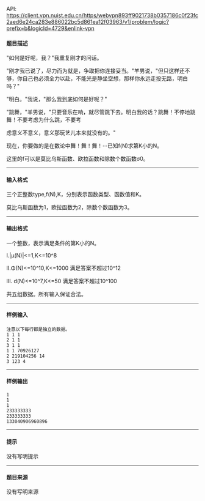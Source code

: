 API: https://client.vpn.nuist.edu.cn/https/webvpn893ff9021738b0357186c0f23fc2aed6e24ca283e886022bc5d861ea12f03963/v1/problem/logic?prefix=b&logicId=4729&enlink-vpn

#### 题目描述

"如何是好呢，我？"我重复刚才的问话。 

"刚才我已说了，尽力而为就是，争取把你连接妥当。"羊男说，"但只这样还不够，你自己也必须全力以赴，不能光是静坐空想，那样你永远走投无路，明白吗？" 

"明白。"我说，"那么我到底如何是好呢？" 

"跳舞，"羊男说，"只要音乐在响，就尽管跳下去。明白我的话？跳舞！不停地跳舞！不要考虑为什么跳，不要考

虑意义不意义，意义那玩艺儿本来就没有的。"

现在，你要做的是在数论中舞！舞！舞！--已知f(N)求第K小的N。

这里的f可以是莫比乌斯函数、欧拉函数和除数个数函数σ0。

---

#### 输入格式

三个正整数type,f(N),K，分别表示函数类型、函数值和K。

莫比乌斯函数为1，欧拉函数为2，除数个数函数为3。

---

#### 输出格式

一个整数，表示满足条件的第K小的N。

I.|μ(N)|<=1,K<=10^8

II.Φ(N)<=10^10,K<=1000 满足答案不超过10^12

III. d(N)<=10^7,K<=50 满足答案不超过10^100

共五组数据。所有输入保证合法。

---

#### 样例输入
```
注意以下每行都是独立的数据。
1 1 1
2 1 1
3 1 1
1 1 70926127
2 219104256 14
3 123 4
```

---

#### 样例输出
```
1
1
1
233333333
233333333
133040906960896
```

---

#### 提示

没有写明提示

---

#### 题目来源

没有写明来源